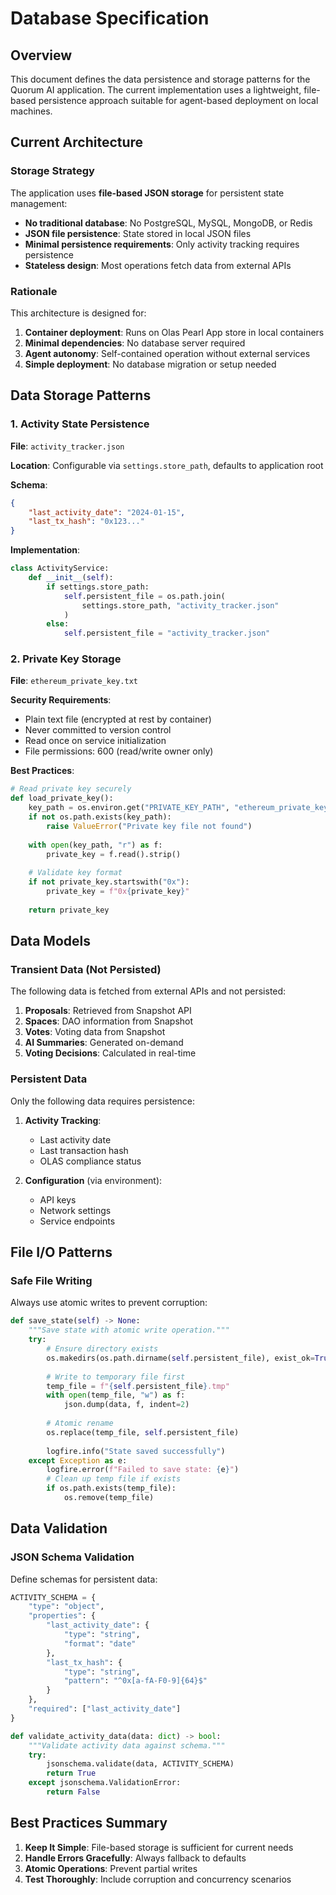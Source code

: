 # Database Specification

## Overview

This document defines the data persistence and storage patterns for the Quorum AI application. The current implementation uses a lightweight, file-based persistence approach suitable for agent-based deployment on local machines.

## Current Architecture

### Storage Strategy

The application uses **file-based JSON storage** for persistent state management:

- **No traditional database**: No PostgreSQL, MySQL, MongoDB, or Redis
- **JSON file persistence**: State stored in local JSON files
- **Minimal persistence requirements**: Only activity tracking requires persistence
- **Stateless design**: Most operations fetch data from external APIs

### Rationale

This architecture is designed for:
1. **Container deployment**: Runs on Olas Pearl App store in local containers
2. **Minimal dependencies**: No database server required
3. **Agent autonomy**: Self-contained operation without external services
4. **Simple deployment**: No database migration or setup needed

## Data Storage Patterns

### 1. Activity State Persistence

**File**: `activity_tracker.json`

**Location**: Configurable via `settings.store_path`, defaults to application root

**Schema**:
```json
{
    "last_activity_date": "2024-01-15",
    "last_tx_hash": "0x123..."
}
```

**Implementation**:
```python
class ActivityService:
    def __init__(self):
        if settings.store_path:
            self.persistent_file = os.path.join(
                settings.store_path, "activity_tracker.json"
            )
        else:
            self.persistent_file = "activity_tracker.json"
```

### 2. Private Key Storage

**File**: `ethereum_private_key.txt`

**Security Requirements**:
- Plain text file (encrypted at rest by container)
- Never committed to version control
- Read once on service initialization
- File permissions: 600 (read/write owner only)

**Best Practices**:
```python
# Read private key securely
def load_private_key():
    key_path = os.environ.get("PRIVATE_KEY_PATH", "ethereum_private_key.txt")
    if not os.path.exists(key_path):
        raise ValueError("Private key file not found")
    
    with open(key_path, "r") as f:
        private_key = f.read().strip()
    
    # Validate key format
    if not private_key.startswith("0x"):
        private_key = f"0x{private_key}"
    
    return private_key
```

## Data Models

### Transient Data (Not Persisted)

The following data is fetched from external APIs and not persisted:

1. **Proposals**: Retrieved from Snapshot API
2. **Spaces**: DAO information from Snapshot
3. **Votes**: Voting data from Snapshot
4. **AI Summaries**: Generated on-demand
5. **Voting Decisions**: Calculated in real-time

### Persistent Data

Only the following data requires persistence:

1. **Activity Tracking**:
   - Last activity date
   - Last transaction hash
   - OLAS compliance status

2. **Configuration** (via environment):
   - API keys
   - Network settings
   - Service endpoints

## File I/O Patterns

### Safe File Writing

Always use atomic writes to prevent corruption:

```python
def save_state(self) -> None:
    """Save state with atomic write operation."""
    try:
        # Ensure directory exists
        os.makedirs(os.path.dirname(self.persistent_file), exist_ok=True)
        
        # Write to temporary file first
        temp_file = f"{self.persistent_file}.tmp"
        with open(temp_file, "w") as f:
            json.dump(data, f, indent=2)
        
        # Atomic rename
        os.replace(temp_file, self.persistent_file)
        
        logfire.info("State saved successfully")
    except Exception as e:
        logfire.error(f"Failed to save state: {e}")
        # Clean up temp file if exists
        if os.path.exists(temp_file):
            os.remove(temp_file)
```

## Data Validation

### JSON Schema Validation

Define schemas for persistent data:

```python
ACTIVITY_SCHEMA = {
    "type": "object",
    "properties": {
        "last_activity_date": {
            "type": "string",
            "format": "date"
        },
        "last_tx_hash": {
            "type": "string",
            "pattern": "^0x[a-fA-F0-9]{64}$"
        }
    },
    "required": ["last_activity_date"]
}

def validate_activity_data(data: dict) -> bool:
    """Validate activity data against schema."""
    try:
        jsonschema.validate(data, ACTIVITY_SCHEMA)
        return True
    except jsonschema.ValidationError:
        return False
```

## Best Practices Summary

1. **Keep It Simple**: File-based storage is sufficient for current needs
2. **Handle Errors Gracefully**: Always fallback to defaults
3. **Atomic Operations**: Prevent partial writes
8. **Test Thoroughly**: Include corruption and concurrency scenarios
